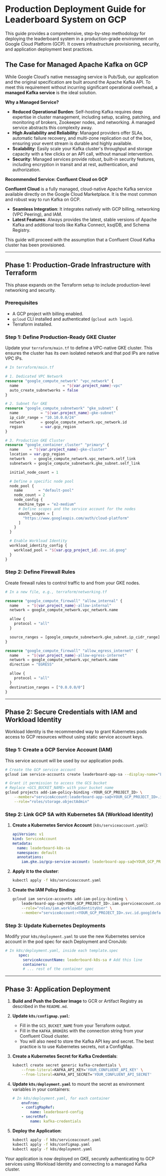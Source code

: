 # Production Deployment Guide for Leaderboard System on GCP

This guide provides a comprehensive, step-by-step methodology for deploying the leaderboard system in a production-grade environment on Google Cloud Platform (GCP). It covers infrastructure provisioning, security, and application deployment best practices.

## The Case for Managed Apache Kafka on GCP

While Google Cloud's native messaging service is Pub/Sub, our application and the original specification are built around the Apache Kafka API. To meet this requirement without incurring significant operational overhead, a **managed Kafka service** is the ideal solution.

**Why a Managed Service?**

-   **Reduced Operational Burden**: Self-hosting Kafka requires deep expertise in cluster management, including setup, scaling, patching, and monitoring of brokers, Zookeeper nodes, and networking. A managed service abstracts this complexity away.
-   **High Availability and Reliability**: Managed providers offer SLAs, automatic failure recovery, and multi-zone replication out of the box, ensuring your event stream is durable and highly available.
-   **Scalability**: Easily scale your Kafka cluster's throughput and storage capacity with a few clicks or an API call, without manual intervention.
-   **Security**: Managed services provide robust, built-in security features, including encryption in transit and at rest, authentication, and authorization.

**Recommended Service: Confluent Cloud on GCP**

**Confluent Cloud** is a fully managed, cloud-native Apache Kafka service available directly on the Google Cloud Marketplace. It is the most common and robust way to run Kafka on GCP.

-   **Seamless Integration**: It integrates natively with GCP billing, networking (VPC Peering), and IAM.
-   **Latest Features**: Always provides the latest, stable versions of Apache Kafka and additional tools like Kafka Connect, ksqlDB, and Schema Registry.

This guide will proceed with the assumption that a Confluent Cloud Kafka cluster has been provisioned.

---

## Phase 1: Production-Grade Infrastructure with Terraform

This phase expands on the Terraform setup to include production-level networking and security.

### Prerequisites
-   A GCP project with billing enabled.
-   `gcloud` CLI installed and authenticated (`gcloud auth login`).
-   Terraform installed.

### Step 1: Define Production-Ready GKE Cluster

Update your `terraform/main.tf` to define a VPC-native GKE cluster. This ensures the cluster has its own isolated network and that pod IPs are native VPC IPs.

```terraform
# In terraform/main.tf

# 1. Dedicated VPC Network
resource "google_compute_network" "vpc_network" {
  name                    = "${var.project_name}-vpc"
  auto_create_subnetworks = false
}

# 2. Subnet for GKE
resource "google_compute_subnetwork" "gke_subnet" {
  name          = "${var.project_name}-gke-subnet"
  ip_cidr_range = "10.10.0.0/24"
  network       = google_compute_network.vpc_network.id
  region        = var.gcp_region
}

# 3. Production GKE Cluster
resource "google_container_cluster" "primary" {
  name     = "${var.project_name}-gke-cluster"
  location = var.gcp_region
  network    = google_compute_network.vpc_network.self_link
  subnetwork = google_compute_subnetwork.gke_subnet.self_link

  initial_node_count = 1

  # Define a specific node pool
  node_pool {
    name       = "default-pool"
    node_count = 2
    node_config {
      machine_type = "e2-medium"
      # Define scopes and the service account for the nodes
      oauth_scopes = [
        "https://www.googleapis.com/auth/cloud-platform"
      ]
    }
  }

  # Enable Workload Identity
  workload_identity_config {
    workload_pool = "${var.gcp_project_id}.svc.id.goog"
  }
}
```

### Step 2: Define Firewall Rules

Create firewall rules to control traffic to and from your GKE nodes.

```terraform
# In a new file, e.g., terraform/networking.tf

resource "google_compute_firewall" "allow_internal" {
  name    = "${var.project_name}-allow-internal"
  network = google_compute_network.vpc_network.name

  allow {
    protocol = "all"
  }

  source_ranges = [google_compute_subnetwork.gke_subnet.ip_cidr_range]
}

resource "google_compute_firewall" "allow_egress_internet" {
  name    = "${var.project_name}-allow-egress-internet"
  network = google_compute_network.vpc_network.name
  direction = "EGRESS"

  allow {
    protocol = "all"
  }
  destination_ranges = ["0.0.0.0/0"]
}
```

---

## Phase 2: Secure Credentials with IAM and Workload Identity

Workload Identity is the recommended way to grant Kubernetes pods access to GCP resources without using static service account keys.

### Step 1: Create a GCP Service Account (IAM)

This service account will be used by our application pods.

```bash
# Create the GCP service account
gcloud iam service-accounts create leaderboard-app-sa --display-name="Leaderboard App Service Account"

# Grant it permission to access the GCS bucket
# Replace <GCS_BUCKET_NAME> with your bucket name
gcloud projects add-iam-policy-binding <YOUR_GCP_PROJECT_ID> \
    --member="serviceAccount:leaderboard-app-sa@<YOUR_GCP_PROJECT_ID>.iam.gserviceaccount.com" \
    --role="roles/storage.objectAdmin"
```

### Step 2: Link GCP SA with Kubernetes SA (Workload Identity)

1.  **Create a Kubernetes Service Account** (`k8s/serviceaccount.yaml`):

    ```yaml
    apiVersion: v1
    kind: ServiceAccount
    metadata:
      name: leaderboard-k8s-sa
      namespace: default
      annotations:
        iam.gke.io/gcp-service-account: leaderboard-app-sa@<YOUR_GCP_PROJECT_ID>.iam.gserviceaccount.com
    ```

2.  **Apply it to the cluster**:
    ```sh
    kubectl apply -f k8s/serviceaccount.yaml
    ```

3.  **Create the IAM Policy Binding**:

    ```bash
    gcloud iam service-accounts add-iam-policy-binding \
        leaderboard-app-sa@<YOUR_GCP_PROJECT_ID>.iam.gserviceaccount.com \
        --role="roles/iam.workloadIdentityUser" \
        --member="serviceAccount:<YOUR_GCP_PROJECT_ID>.svc.id.goog[default/leaderboard-k8s-sa]"
    ```

### Step 3: Update Kubernetes Deployments

Modify your `k8s/deployment.yaml` to use the new Kubernetes service account in the pod spec for each Deployment and CronJob:

```yaml
# In k8s/deployment.yaml, inside each template.spec
      spec:
        serviceAccountName: leaderboard-k8s-sa # Add this line
        containers:
        # ... rest of the container spec
```

---

## Phase 3: Application Deployment

1.  **Build and Push the Docker Image** to GCR or Artifact Registry as described in the `README.md`.

2.  **Update `k8s/configmap.yaml`**:
    -   Fill in the `GCS_BUCKET_NAME` from your Terraform output.
    -   Fill in the `KAFKA_BROKERS` with the connection string from your Confluent Cloud cluster.
    -   You will also need to store the Kafka API key and secret. The best practice is to use Kubernetes secrets, not a ConfigMap.

3.  **Create a Kubernetes Secret for Kafka Credentials**:

    ```bash
    kubectl create secret generic kafka-credentials \
        --from-literal=KAFKA_API_KEY='YOUR_CONFLUENT_API_KEY' \
        --from-literal=KAFKA_API_SECRET='YOUR_CONFLUENT_API_SECRET'
    ```

4.  **Update `k8s/deployment.yaml`** to mount the secret as environment variables in your containers:

    ```yaml
    # In k8s/deployment.yaml, for each container
        envFrom:
        - configMapRef:
            name: leaderboard-config
        - secretRef:
            name: kafka-credentials
    ```

5.  **Deploy the Application**:

    ```sh
    kubectl apply -f k8s/serviceaccount.yaml
    kubectl apply -f k8s/configmap.yaml
    kubectl apply -f k8s/deployment.yaml
    ```

Your application is now deployed on GKE, securely authenticating to GCP services using Workload Identity and connecting to a managed Kafka cluster.
